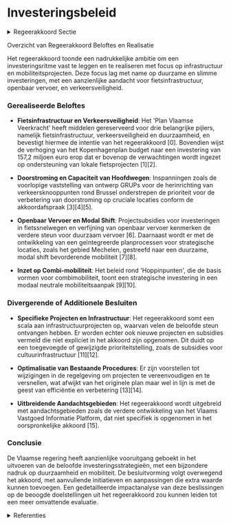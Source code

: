 # Investeringsbeleid

<details>
        <summary>Regeerakkoord Sectie </summary>
        <p>1.1 Investeringsbeleid We zorgen voor een hoog investeringsritme. De budgetten werden gedurende de vorige bestuur-speriode (2014-2019) reeds ongezien verhoogd, maar bijkomende inspanningen blijven noodzake-lijk. Daarom gaan we resoluut door op het investeringselan en voorzien we extra middelen voor MOW-investeringen. Eenmalige kredieten worden uitsluitend aangewend voor investeringen in nieuwe infrastructuur of voor het stapsgewijs wegwerken van de historische achterstand binnen het structureel onderhoud van de infrastructuur. We geven prioriteit aan investeringen in fietsinfra-structuur, in het openbaar vervoer, in de door-stroming op het hoofdwegennet en in missing links De focus van het investeringsbeleid ligt op het woon-werk- en woon-schoolverkeer. We streven naar een ambitieuze modal shift. Het aandeel duurzame modi (te voet, per (e-)step, (e-)fiets of speedpedelec, eigen of via deelsystemen, en met collectief vervoer of taxi moet voor heel Vlaanderen toenemen tot minstens 40%. Ook de vervoerregio’s krijgen deze doelstelling inzake ambitieuze modal shift. Voor de vervoersregio’s Vlaamse Rand, Antwerpen en Gent streven we zelfs naar een aandeel van duurzame modi van minstens 50%. Het netwerk bestaande uit fiets-voorzieningen, collectief vervoer en mobipunten moet de ambitie van de modal shift bewerkstel-lingen. De realisatie van deze ambitieuze modal shift wordt zowel op Vlaams als op vervoersregionale schaal gemonitord. Vermits we inzetten op combi-mobiliteit meten we die combimobiliteit ook in het Onderzoek VerplaatsingsGedrag (OVG). Het OVG wordt zo aangescherpt tot een volwaardig beleidsinstrument dat inzicht biedt over de mobiliteit van de Vlaming. De evolutie inzake combimobiliteit meten we door het aandeel van elke vervoersmodus in elke verplaatsing te tellen. Heel wat autosnel- en gewestwegen hebben nood aan investeringen in onderhoud, verkeersveilig-heid, doorstroming en capaciteit. We weten dat ruim de helft van alle verloren file-uren zich situeren op slechts twee grote ringstructuren (R1 en R0). We geven dan ook prioriteit aan die locaties, gezien de nood en de vraag er het grootst is. In de vorige bestuursperiode zijn de vastgelopen investeringsdossiers voor de Ring rond Antwerpen en de Ring rond Brussel vlot getrokken. De projecten voor de R1 en R0 worden verder uitgevoerd. Het Toekomstverbond, afge-sloten in de Antwerpse regio in het kader van de Oosterweelverbinding, wordt verder zoals afge-sproken volledig (Oosterweel, Haventracé, overkappingen, modal shift, …) uitgevoerd en blijft een belangrijk speerpunt van de Vlaamse regering om de economische motor van Vlaanderen te versterken. Daarbij blijven we inzetten op een goede constructieve samenwerking met de verschillende partners, administraties, overheden en de maatschappelijke actoren. De verhoogde investeringsambities inzake mobili-teit vertalen zich door de concrete aanduiding van belangrijke investeringsprojecten voor de volgende regeerperiode – naast al deze die al vervat zijn in het GIP. Grote projecten (Vlaams niveau) R0 (inclusief programma ‘Werken aan de ring’) R1 (uitvoering Toekomstverbond) Grote projecten waarvoor ruimtelijk planningsproces of procedure complexe projecten loopt Nieuwe sluis Zeebrugge Extra containcercapaciteit Antwerpen Toekomstverbond (A102, tweede Tijsmanstunnel, Haventracé, Nx) KR8 (Kortijk) Opwaardering Kanaal Bossuit-Kortrijk (Seine-Schelde) Nx Zeebrugge Noord-Zuid Limburg N60 (Ronse) Viaduct E17 Gentbrugge (onderhoud en verbetering) (+studie) Grote projecten (andere) A8 (Halle) Ombouw A12 tot autosnelweg Tramlijn 7 (Gent) Ombouw N49 tot autosnelweg R4 Oost-West (PPS + quickwins) Spartacus – lijn 1 Spartacus – lijn 2 Verhogen bruggen Albertkanaal Verbinding Ieper-Veurne Nieuwe Steenbruggebrug + studie Dampoortsluis 11 Vlaamse spoorprioriteiten In de zoektocht naar extra investeringsmiddelen ten voordele van onze mobiliteit, onderzoeken we hoe we de inkomsten van de kilometerheffing voor vrachtwagens kunnen optimaliseren door van de belasting een retributie te maken. Binnen het beleidsdomein MOW evolueren we naar een integraal en modusneutraal investe-ringsbeleid. Het Geïntegreerd Investerings-programma (GIP) wordt ingezet met als doel de investeringen en onderhoud van het beleidsdo-mein gerichter en efficiënter te plannen, met scherpe uitvoeringstermijnen en beter af te stemmen op de beleidsdomeinbrede doelstel-lingen en prioriteiten. Het GIP treedt hierbij in de plaats van de aparte investeringsprogramma’s en onderhoudsprogramma’s van de verschillende entiteiten. Dit GIP geeft een overzichtelijker beeld van alle investeringen in het beleidsdomein. We zorgen hiermee voor een betere afstemming van geplande investeringen op de beleidsprioriteiten en voor een vroegtijdige afstemming van de investeringen van de verschillende entiteiten. Het GIP geeft tevens een beter zicht op de middelen die nodig zijn om de beleidsprioriteiten te kunnen realiseren. Het GIP is een rollend programma, dat jaarlijks opgemaakt en geactualiseerd wordt op basis van de bestaande planning. De horizon ligt op de 5 jaar voor de grote strategische investe-ringsprojecten en 3 jaar voor de projecten op kleinere schaal. De vervoerregio’s en lokale besturen worden actiever betrokken bij de opmaak van het GIP, maximaal rekening houdend met het BBC-systeem. Dit laat de lokale overheden toe het eigen investeringsbeleid af te stemmen in functie van gezamenlijke beleidsprioriteiten. Tevens biedt dit de mogelijkheid investeringen van nutsbe-drijven en andere overheidsentiteiten beter te coördineren. De investeringsmiddelen worden uiterlijk vanaf 2021 niet meer jaarlijks vast onderverdeeld op basis van de organisatie, maar volgens het goed-gekeurd GIP. Begrotingstechnisch worden de investeringskredieten samengevoegd en in functie van de aanbesteding en effectieve uitvoering van het programma vrijgegeven. De opvolging en rapportering hiervoor wordt opgenomen door het modusneutrale departement MOW. Het GIP wordt verder geprofessionaliseerd naar een planning én realisatietool. Naast het aanbe-stedingsproces en vastlegging, zal ook het uitvoe-ringsproces worden in kaart gebracht. Dit zorgt voor een transparante, digitale en publiek raad-pleegbare realisatiekalender. Dit biedt de uitvoe-rende entiteiten de gelegenheid om zorgvuldige aanbestedingen te organiseren, maar zal hen ook responsabiliseren in het behalen van de afge-sproken timings en vooropgestelde ramingen en maakt dit transparant voor de partners in de vervoerregio. De focus ligt op kwalitatieve aanbe-stedingen, binnen voorgestelde timing en budget. De hinder verbonden aan openbare werken wordt maximaal vermeden door een geïntegreerde en afgestemde planning met de verschillende betrokken spelers. Hiertoe zullen ‘best practices’ en knelpunten in het proces goed gedocumen-teerd worden en intern gedeeld. Tot slot wordt ook maximaal de ‘ex post’ situatie geanalyseerd en dus nagegaan welke de mobiliteits- en andere gevolgen zijn van betrokken investering. We pakken de organisatie van het beleidsdomein aan zodat het overheidsapparaat voldoende wendbaar is om de recordinvesteringen om te zetten in snelle realisaties op het terrein. Dit vergt een verregaande bundeling van expertise en knowhow binnen het beleidsdomein zodat deze in staat is om de investeringen uit het GIP daad-werkelijk te realiseren. De entiteiten organiseren zich functioneel en richten zich op onderlinge samenwerking en kennisdeling (ook met de vervoerregio’s). Realisatiegerichtheid en projectei-genaarschap zijn eigenschappen die bijkomend worden versterkt Voor complexe investeringspro-jecten wordt de integrale en gecoördineerde werkwijze van De Werkvennootschap en Lantis verdergezet. De vervoerregiowerking, de integrale en multimodale aanpak en het sterker inzetten op brede participatie en betrokkenheid van burgers en andere overheden bij projecten vergt specifieke competentieontwikkeling in het beleidsdomein MOW. Het decreet op de mobiliteitsverenigingen wordt geactualiseerd. Daarnaast screenen we alle procedures die voorafgaan aan openbare werken en zorgen we voor een maximale vereenvoudiging en versnelling. We blijven werk maken van een betere afstemming met de procedures inzake omgevingsbeleid. Ook de procedures inzake grondverwerving en onteige-ning worden verbeterd om er onder meer voor te zorgen dat er sneller knopen worden doorgehakt. Te vaak komen broodnodige investeringen in verkeersveiligheid en fietsinfrastructuur immers niet tot realisatie wegens aanslepende procedures of door te trage grondverwerving. In dat opzicht is een hervorming van de Dienst Vastgoedtransacties - vandaag nog al te veel een flessenhals op vlak van onteigenings-, aankoop en verkoopprocedures - essentieel. Ook wordt een einddatum inzake onderhandelingen over grondverwervingen bepaald zodat sneller kan overgegaan worden tot gerechtelijke onteigening. Ten dienste van de lokale besturen maar even-goed ten voordele van de verkeersveiligheid en de doorstroming, bekijken we hoe we de procedure aanvullende reglementen kunnen vereenvoudigen en versnellen. </p>
        </details> 

Overzicht van Regeerakkoord Beloftes en Realisatie

Het regeerakkoord toonde een nadrukkelijke ambitie om een investeringsritme vast te leggen en te realiseren met focus op infrastructuur en mobiliteitsprojecten. Deze focus lag met name op duurzame en slimme investeringen, met een aanzienlijke aandacht voor fietsinfrastructuur, openbaar vervoer, en verkeersveiligheid.

### Gerealiseerde Beloftes
- **Fietsinfrastructuur en Verkeersveiligheid**: Het 'Plan Vlaamse Veerkracht' heeft middelen gereserveerd voor drie belangrijke pijlers, namelijk fietsinfrastructuur, verkeersveiligheid en duurzaamheid, en bevestigt hiermee de intentie van het regeerakkoord \[0\]. Bovendien wijst de verhoging van het Kopenhagenplan budget naar een investering van 157,2 miljoen euro erop dat er bovenop de verwachtingen wordt ingezet op ondersteuning van lokale fietsprojecten \[1\]\[2\].

- **Doorstroming en Capaciteit van Hoofdwegen**: Inspanningen zoals de voorlopige vaststelling van ontwerp GRUPs voor de herinrichting van verkeersknooppunten rond Brussel onderstrepen de prioriteit voor de verbetering van doorstroming op cruciale locaties conform de akkoordafspraak \[3\]\[4\]\[5\].

- **Openbaar Vervoer en Modal Shift**: Projectsubsidies voor investeringen in fietssnelwegen en verfijning van openbaar vervoer kenmerken de verdere steun voor duurzaam vervoer \[6\]. Daarnaast wordt er met de ontwikkeling van een geïntegreerde planprocessen voor strategische locaties, zoals het gebied Mechelen, gestreefd naar een duurzame, modal shift bevorderende mobiliteit \[7\]\[8\].

- **Inzet op Combi-mobiliteit**: Het beleid rond 'Hoppinpunten', die de basis vormen voor combimobiliteit, toont een strategische investering in een modaal neutrale mobiliteitsaanpak \[9\]\[10\].

### Divergerende of Additionele Besluiten
- **Specifieke Projecten en Infrastructuur**: Het regeerakkoord somt een scala aan infrastructuurprojecten op, waarvan velen de beloofde steun ontvangen hebben. Er worden echter ook nieuwe projecten en subsidies vermeld die niet expliciet in het akkoord zijn opgenomen. Dit duidt op een toegevoegde of gewijzigde prioriteitstelling, zoals de subsidies voor cultuurinfrastructuur \[11\]\[12\].

- **Optimalisatie van Bestaande Procedures**: Er zijn voorstellen tot wijzigingen in de regelgeving om projecten te vereenvoudigen en te versnellen, wat afwijkt van het originele plan maar wel in lijn is met de geest van efficiëntie en verbetering \[13\]\[14\].

- **Uitbreidende Aandachtsgebieden**: Het regeerakkoord wordt uitgebreid met aandachtsgebieden zoals de verdere ontwikkeling van het Vlaams Vastgoed Informatie Platform, dat niet specifiek is opgenomen in het oorspronkelijke akkoord \[15\].

### Conclusie
De Vlaamse regering heeft aanzienlijke vooruitgang geboekt in het uitvoeren van de beloofde investeringsstrategieën, met een bijzondere nadruk op duurzaamheid en mobiliteit. De besluitvorming volgt overwegend het akkoord, met aanvullende initiatieven en aanpassingen die extra waarde kunnen toevoegen. Een gedetailleerde impactanalyse van deze beslissingen op de beoogde doelstellingen uit het regeerakkoord zou kunnen leiden tot een meer omvattende evaluatie.

<details>
        <summary> Referenties</summary>
        
**[\[0\]](https://beslissingenvlaamseregering.vlaanderen.be/?search=Plan%20Vlaamse%20Veerkracht%3A%20inzetten%20middelen%20beleidsdomein%20MOW&dateOption=select&startDate=2021-03-05T09%3A00%3A00Z&endDate=2021-03-05T09%3A00%3A00Z)** : **(2021-03-05)** Plan Vlaamse Veerkracht: inzetten middelen beleidsdomein MOW 

**[\[1\]](https://beslissingenvlaamseregering.vlaanderen.be/?search=Plan%20Vlaamse%20Veerkracht%3A%20wijziging%20subsidiebesluit%20aan%20de%20Vlaamse%20gemeenten%20voor%20investeringen%20in%20fietsinfrastructuur&dateOption=select&startDate=2022-12-16T09%3A00%3A00Z&endDate=2022-12-16T09%3A00%3A00Z)** : **(2022-12-16)** Plan Vlaamse Veerkracht: wijziging subsidiebesluit aan de Vlaamse gemeenten voor investeringen in fietsinfrastructuur 

**[\[2\]](https://beslissingenvlaamseregering.vlaanderen.be/?search=Plan%20Vlaamse%20Veerkracht%3A%20projectsubsidie%20fietsinfrastructuur%20Vlaamse%20gemeenten&dateOption=select&startDate=2021-02-26T09%3A00%3A00Z&endDate=2021-02-26T09%3A00%3A00Z)** : **(2021-02-26)** Plan Vlaamse Veerkracht: projectsubsidie fietsinfrastructuur Vlaamse gemeenten 

**[\[3\]](https://beslissingenvlaamseregering.vlaanderen.be/?search=Opstart%20ge%C3%AFntegreerde%20planprocessen%20voor%20een%20Gewestelijk%20Ruimtelijk%20Uitvoeringsplan%20voor%20de%20herinrichting%20van%20vier%20knooppunten%20van%20de%20R0%20oost%20op%20de%20Ring%20rond%20Brussel&dateOption=select&startDate=2021-10-08T08%3A00%3A00Z&endDate=2021-10-08T08%3A00%3A00Z)** : **(2021-10-08)** Opstart geïntegreerde planprocessen voor een Gewestelijk Ruimtelijk Uitvoeringsplan voor de herinrichting van vier knooppunten van de R0 oost op de Ring rond Brussel 

**[\[4\]](https://beslissingenvlaamseregering.vlaanderen.be/?search=Startbeslissing%20van%20het%20complex%20project%20%E2%80%98Viaduct%20Gentbrugge%E2%80%99&dateOption=select&startDate=2021-07-09T08%3A00%3A00Z&endDate=2021-07-09T08%3A00%3A00Z)** : **(2021-07-09)** Startbeslissing van het complex project ‘Viaduct Gentbrugge’ 

**[\[5\]](https://beslissingenvlaamseregering.vlaanderen.be/?search=Voorlopige%20vaststelling%20ontwerp%20van%20gewestelijk%20ruimtelijk%20uitvoeringsplan%20%28GRUP%29%20Ringpark%20Zuid&dateOption=select&startDate=2023-10-06T08%3A00%3A00Z&endDate=2023-10-06T08%3A00%3A00Z)** : **(2023-10-06)** Voorlopige vaststelling ontwerp van gewestelijk ruimtelijk uitvoeringsplan (GRUP) Ringpark Zuid 

**[\[6\]](https://beslissingenvlaamseregering.vlaanderen.be/?search=Plan%20Vlaamse%20Veerkracht%3A%20projectsubsidie%20Vlaamse%20provincies%20voor%20investeringen%20in%20fietssnelwegen&dateOption=select&startDate=2022-07-15T08%3A00%3A00Z&endDate=2022-07-15T08%3A00%3A00Z)** : **(2022-07-15)** Plan Vlaamse Veerkracht: projectsubsidie Vlaamse provincies voor investeringen in fietssnelwegen 

**[\[7\]](https://beslissingenvlaamseregering.vlaanderen.be/?search=Opstart%20ge%C3%AFntegreerd%20planningsproces%20gewestelijk%20ruimtelijk%20uitvoeringsplan%20%E2%80%98regionaalstedelijk%20gebied%20Mechelen%E2%80%99&dateOption=select&startDate=2020-07-17T08%3A00%3A00Z&endDate=2020-07-17T08%3A00%3A00Z)** : **(2020-07-17)** Opstart geïntegreerd planningsproces gewestelijk ruimtelijk uitvoeringsplan ‘regionaalstedelijk gebied Mechelen’ 

**[\[8\]](https://beslissingenvlaamseregering.vlaanderen.be/?search=Vaststelling%20gewestelijk%20ruimtelijk%20uitvoeringsplan%20%E2%80%98Regionaalstedelijk%20gebied%20Mechelen%E2%80%99&dateOption=select&startDate=2022-11-10T07%3A00%3A00Z&endDate=2022-11-10T07%3A00%3A00Z)** : **(2022-11-10)** Vaststelling gewestelijk ruimtelijk uitvoeringsplan ‘Regionaalstedelijk gebied Mechelen’ 

**[\[9\]](https://beslissingenvlaamseregering.vlaanderen.be/?search=Implementatiekader%20hoppinpunten%20of%20mobiliteitsknooppunten&dateOption=select&startDate=2021-07-16T06%3A00%3A00Z&endDate=2021-07-16T06%3A00%3A00Z)** : **(2021-07-16)** Implementatiekader hoppinpunten of mobiliteitsknooppunten 

**[\[10\]](https://beslissingenvlaamseregering.vlaanderen.be/?search=Implementatiekader%20hoppinpunten%20of%20mobiliteitsknooppunten&dateOption=select&startDate=2021-11-19T09%3A00%3A00Z&endDate=2021-11-19T09%3A00%3A00Z)** : **(2021-11-19)** Implementatiekader hoppinpunten of mobiliteitsknooppunten 

**[\[11\]](https://beslissingenvlaamseregering.vlaanderen.be/?search=Plan%20Vlaamse%20Veerkracht%3A%20Investeringssubsidies%2010%20projectvoorstellen%20culturele%20topinfrastructuur%20en%20cultuurinfrastructuur%20van%20bovenlokaal%20belang&dateOption=select&startDate=2021-07-09T08%3A00%3A00Z&endDate=2021-07-09T08%3A00%3A00Z)** : **(2021-07-09)** Plan Vlaamse Veerkracht: Investeringssubsidies 10 projectvoorstellen culturele topinfrastructuur en cultuurinfrastructuur van bovenlokaal belang 

**[\[12\]](https://beslissingenvlaamseregering.vlaanderen.be/?search=Plan%20Vlaamse%20Veerkracht%3A%20groenblauwe%20infrastructuur%20-%20ontharden%20en%20vergroenen%20binnen%20lokale%20besturen&dateOption=select&startDate=2022-10-28T08%3A00%3A00Z&endDate=2022-10-28T08%3A00%3A00Z)** : **(2022-10-28)** Plan Vlaamse Veerkracht: groenblauwe infrastructuur - ontharden en vergroenen binnen lokale besturen 

**[\[13\]](https://beslissingenvlaamseregering.vlaanderen.be/?search=Plan%20Vlaamse%20Veerkracht%3A%20inhaalbeweging%20vernieuwing%20bedrijventerreinen&dateOption=select&startDate=2022-12-09T09%3A00%3A00Z&endDate=2022-12-09T09%3A00%3A00Z)** : **(2022-12-09)** Plan Vlaamse Veerkracht: inhaalbeweging vernieuwing bedrijventerreinen 

**[\[14\]](https://beslissingenvlaamseregering.vlaanderen.be/?search=Erkenning%20MIA-infrastructuurwerken%20als%20specifieke%20situatie%20rond%20experimentregelgeving%20en%20regelluwe%20zone%20voor%20het%20wegwerken%20van%20verkeersonveilige%20situaties%20en%20de%20verbetering%20van%20fietsinfrastructuur&dateOption=select&startDate=2021-04-02T08%3A00%3A00Z&endDate=2021-04-02T08%3A00%3A00Z)** : **(2021-04-02)** Erkenning MIA-infrastructuurwerken als specifieke situatie rond experimentregelgeving en regelluwe zone voor het wegwerken van verkeersonveilige situaties en de verbetering van fietsinfrastructuur 

**[\[15\]](https://beslissingenvlaamseregering.vlaanderen.be/?search=Plan%20Vlaamse%20Veerkracht%3A%20ontwikkeling%2C%20uitrol%20en%20beheer%20en%20exploitatie%20van%20het%20Vlaams%20Vastgoed%20Informatie%20Platform&dateOption=select&startDate=2021-03-19T09%3A00%3A00Z&endDate=2021-03-19T09%3A00%3A00Z)** : **(2021-03-19)** Plan Vlaamse Veerkracht: ontwikkeling, uitrol en beheer en exploitatie van het Vlaams Vastgoed Informatie Platform 
        </details> 

